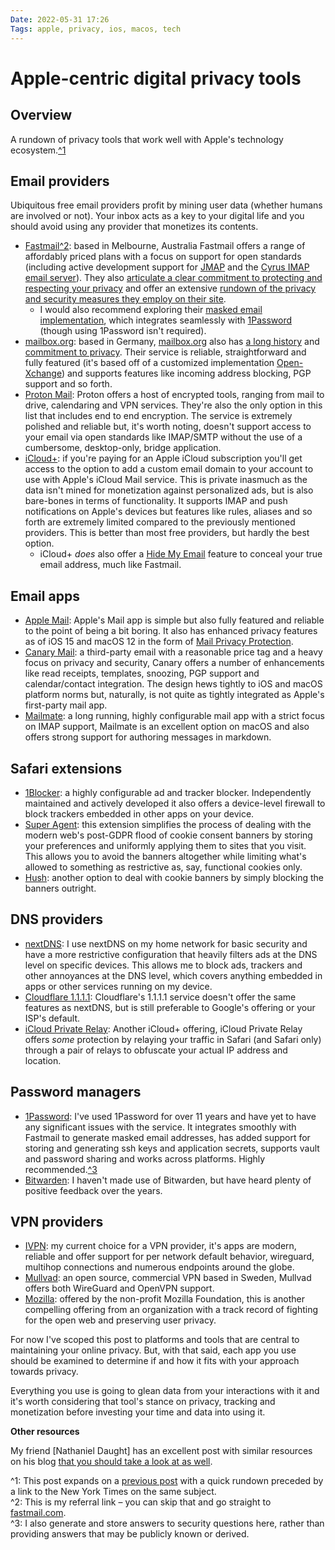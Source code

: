```yaml
---
Date: 2022-05-31 17:26
Tags: apple, privacy, ios, macos, tech
---
```


# Apple-centric digital privacy tools

## Overview

A rundown of privacy tools that work well with Apple's technology ecosystem.[^1](#footnote-1)

## Email providers

Ubiquitous free email providers profit by mining user data (whether humans are involved or not). Your inbox acts as a key to your digital life and you should avoid using any provider that monetizes its contents.

-   [Fastmail](https://ref.fm/u28939392)[^2](#footnote-2): based in Melbourne, Australia Fastmail offers a range of affordably priced plans with a focus on support for open standards (including active development support for [JMAP](https://jmap.io) and the [Cyrus IMAP email server](https://fastmail.blog/open-technologies/why-we-contribute/)). They also [articulate a clear commitment to protecting and respecting your privacy](https://www.fastmail.com/values/) and offer an extensive [rundown of the privacy and security measures they employ on their site](https://www.fastmail.com/privacy-and-security/).
    -   I would also recommend exploring their [masked email implementation](https://www.fastmail.help/hc/en-us/articles/4406536368911-Masked-Email), which integrates seamlessly with [1Password](https://1password.com) (though using 1Password isn't required).
-   [mailbox.org](https://mailbox.org): based in Germany, [mailbox.org](http://mailbox.org) also has [a long history](https://mailbox.org/en/company#our-history) and [commitment to privacy](https://mailbox.org/en/company#our-mission). Their service is reliable, straightforward and fully featured (it's based off of a customized implementation [Open-Xchange](https://www.open-xchange.com)) and supports features like incoming address blocking, PGP support and so forth.
-   [Proton Mail](http://protonmail.com): Proton offers a host of encrypted tools, ranging from mail to drive, calendaring and VPN services. They're also the only option in this list that includes end to end encryption. The service is extremely polished and reliable but, it's worth noting, doesn't support access to your email via open standards like IMAP/SMTP without the use of a cumbersome, desktop-only, bridge application.
-   [iCloud+](https://support.apple.com/guide/icloud/icloud-overview-mmfc854d9604/icloud): if you're paying for an Apple iCloud subscription you'll get access to the option to add a custom email domain to your account to use with Apple's iCloud Mail service. This is private inasmuch as the data isn't mined for monetization against personalized ads, but is also bare-bones in terms of functionality. It supports IMAP and push notifications on Apple's devices but features like rules, aliases and so forth are extremely limited compared to the previously mentioned providers. This is better than most free providers, but hardly the best option.
    -   iCloud+ _does_ also offer a [Hide My Email](https://support.apple.com/guide/icloud/what-you-can-do-with-icloud-and-hide-my-email-mme38e1602db/1.0/icloud/1.0) feature to conceal your true email address, much like Fastmail.

## Email apps

-   [Apple Mail](https://support.apple.com/mail): Apple's Mail app is simple but also fully featured and reliable to the point of being a bit boring. It also has enhanced privacy features as of iOS 15 and macOS 12 in the form of [Mail Privacy Protection](https://support.apple.com/guide/iphone/use-mail-privacy-protection-iphf084865c7/ios).
-   [Canary Mail](https://canarymail.io/): a third-party email with a reasonable price tag and a heavy focus on privacy and security, Canary offers a number of enhancements like read receipts, templates, snoozing, PGP support and calendar/contact integration. The design hews tightly to iOS and macOS platform norms but, naturally, is not quite as tightly integrated as Apple's first-party mail app.
-   [Mailmate](https://freron.com/): a long running, highly configurable mail app with a strict focus on IMAP support, Mailmate is an excellent option on macOS and also offers strong support for authoring messages in markdown.

## Safari extensions

-   [1Blocker](https://1blocker.com): a highly configurable ad and tracker blocker. Independently maintained and actively developed it also offers a device-level firewall to block trackers embedded in other apps on your device.
-   [Super Agent](https://www.super-agent.com): this extension simplifies the process of dealing with the modern web's post-GDPR flood of cookie consent banners by storing your preferences and uniformly applying them to sites that you visit. This allows you to avoid the banners altogether while limiting what's allowed to something as restrictive as, say, functional cookies only.
-   [Hush](https://oblador.github.io/hush/): another option to deal with cookie banners by simply blocking the banners outright.

## DNS providers

-   [nextDNS](https://nextdns.io/?from=m56mt3z6): I use nextDNS on my home network for basic security and have a more restrictive configuration that heavily filters ads at the DNS level on specific devices. This allows me to block ads, trackers and other annoyances at the DNS level, which covers anything embedded in apps or other services running on my device.
-   [Cloudflare 1.1.1.1](https://www.cloudflare.com/learning/dns/what-is-1.1.1.1): Cloudflare's 1.1.1.1 service doesn't offer the same features as nextDNS, but is still preferable to Google's offering or your ISP's default.
-   [iCloud Private Relay](https://support.apple.com/en-us/HT212614): Another iCloud+ offering, iCloud Private Relay offers _some_ protection by relaying your traffic in Safari (and Safari only) through a pair of relays to obfuscate your actual IP address and location.

## Password managers

-   [1Password](https://1password.com): I've used 1Password for over 11 years and have yet to have any significant issues with the service. It integrates smoothly with Fastmail to generate masked email addresses, has added support for storing and generating ssh keys and application secrets, supports vault and password sharing and works across platforms. Highly recommended.[^3](#footnote-3)
-   [Bitwarden](https://bitwarden.com): I haven't made use of Bitwarden, but have heard plenty of positive feedback over the years.

## VPN providers

-   [IVPN](https://www.ivpn.net/): my current choice for a VPN provider, it's apps are modern, reliable and offer support for per network default behavior, wireguard, multihop connections and numerous endpoints around the globe.
-   [Mullvad](https://mullvad.net/en/): an open source, commercial VPN based in Sweden, Mullvad offers both WireGuard and OpenVPN support.
-   [Mozilla](https://www.mozilla.org/en-US/products/vpn/): offered by the non-profit Mozilla Foundation, this is another compelling offering from an organization with a track record of fighting for the open web and preserving user privacy.

For now I've scoped this post to platforms and tools that are central to maintaining your online privacy. But, with that said, each app you use should be examined to determine if and how it fits with your approach towards privacy.

Everything you use is going to glean data from your interactions with it and it's worth considering that tool's stance on privacy, tracking and monetization before investing your time and data into using it.

**Other resources**

My friend [Nathaniel Daught] has an excellent post with similar resources on his blog [that you should take a look at as well](https://daught.me/blog/privacy-security-tools-2022).

<span id="footnote-1">^1</span>: This post expands on a [previous post](https://coryd.dev/blog/digital-privacy-tools) with a quick rundown preceded by a link to the New York Times on the same subject.    
<span id="footnote-2">^2</span>: This is my referral link – you can skip that and go straight to [fastmail.com](https://fastmail.com).    
<span id="footnote-3">^3</span>: I also generate and store answers to security questions here, rather than providing answers that may be publicly known or derived.
